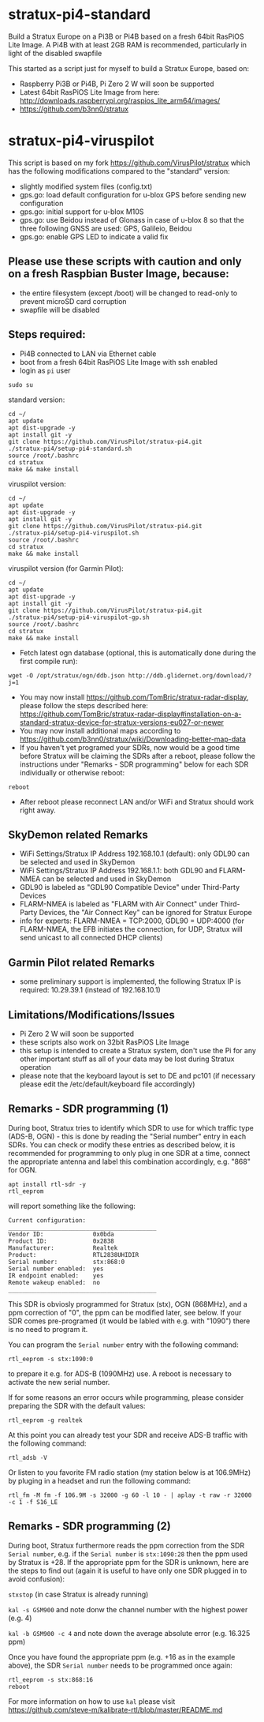 # stratux-pi4-standard
Build a Stratux Europe on a Pi3B or Pi4B based on a fresh 64bit RasPiOS Lite Image. A Pi4B with at least 2GB RAM is recommended, particularly in light of the disabled swapfile

This started as a script just for myself to build a Stratux Europe, based on:
- Raspberry Pi3B or Pi4B, Pi Zero 2 W will soon be supported
- Latest 64bit RasPiOS Lite Image from here: http://downloads.raspberrypi.org/raspios_lite_arm64/images/
- https://github.com/b3nn0/stratux

# stratux-pi4-viruspilot
This script is based on my fork https://github.com/VirusPilot/stratux which has the following modifications compared to the "standard" version:
- slightly modified system files (config.txt)
- gps.go: load default configuration for u-blox GPS before sending new configuration
- gps.go: initial support for u-blox M10S
- gps.go: use Beidou instead of Glonass in case of u-blox 8 so that the three following GNSS are used: GPS, Galileio, Beidou
- gps.go: enable GPS LED to indicate a valid fix

## Please use these scripts with caution and only on a fresh Raspbian Buster Image, because:
- the entire filesystem (except /boot) will be changed to read-only to prevent microSD card corruption
- swapfile will be disabled

## Steps required:
- Pi4B connected to LAN via Ethernet cable
- boot from a fresh 64bit RasPiOS Lite Image with ssh enabled
- login as `pi` user
```
sudo su
```
standard version:
```
cd ~/
apt update
apt dist-upgrade -y
apt install git -y
git clone https://github.com/VirusPilot/stratux-pi4.git
./stratux-pi4/setup-pi4-standard.sh
source /root/.bashrc
cd stratux
make && make install
```
viruspilot version:
```
cd ~/
apt update
apt dist-upgrade -y
apt install git -y
git clone https://github.com/VirusPilot/stratux-pi4.git
./stratux-pi4/setup-pi4-viruspilot.sh
source /root/.bashrc
cd stratux
make && make install
```
viruspilot version (for Garmin Pilot):
```
cd ~/
apt update
apt dist-upgrade -y
apt install git -y
git clone https://github.com/VirusPilot/stratux-pi4.git
./stratux-pi4/setup-pi4-viruspilot-gp.sh
source /root/.bashrc
cd stratux
make && make install
```
- Fetch latest ogn database (optional, this is automatically done during the first compile run):
```
wget -O /opt/stratux/ogn/ddb.json http://ddb.glidernet.org/download/?j=1
```
- You may now install https://github.com/TomBric/stratux-radar-display, please follow the steps described here: https://github.com/TomBric/stratux-radar-display#installation-on-a-standard-stratux-device-for-stratux-versions-eu027-or-newer
- You may now install additional maps according to https://github.com/b3nn0/stratux/wiki/Downloading-better-map-data
- If you haven't yet programed your SDRs, now would be a good time before Stratux will be claiming the SDRs after a reboot, please  follow the instructions under "Remarks - SDR programming" below for each SDR individually or otherwise reboot:
```
reboot
```
- After reboot please reconnect LAN and/or WiFi and Stratux should work right away.

## SkyDemon related Remarks
- WiFi Settings/Stratux IP Address 192.168.10.1 (default): only GDL90 can be selected and used in SkyDemon
- WiFi Settings/Stratux IP Address 192.168.1.1: both GDL90 and FLARM-NMEA can be selected and used in SkyDemon
- GDL90 is labeled as "GDL90 Compatible Device" under Third-Party Devices
- FLARM-NMEA is labeled as "FLARM with Air Connect" under Third-Party Devices, the "Air Connect Key" can be ignored for Stratux Europe
- info for experts: FLARM-NMEA = TCP:2000, GDL90 = UDP:4000 (for FLARM-NMEA, the EFB initiates the connection, for UDP, Stratux will send unicast to all connected DHCP clients)

## Garmin Pilot related Remarks
- some preliminary support is implemented, the following Stratux IP is required: 10.29.39.1 (instead of 192.168.10.1)

## Limitations/Modifications/Issues
- Pi Zero 2 W will soon be supported
- these scripts also work on 32bit RasPiOS Lite Image
- this setup is intended to create a Stratux system, don't use the Pi for any other important stuff as all of your data may be lost during Stratux operation
- please note that the keyboard layout is set to DE and pc101 (if necessary please edit the /etc/default/keyboard file accordingly)

## Remarks - SDR programming (1)
During boot, Stratux tries to identify which SDR to use for which traffic type (ADS-B, OGN) - this is done by reading the "Serial number" entry in each SDRs. You can check or modify these entries as described below, it is recommended for programming to only plug in one SDR at a time, connect the appropriate antenna and label this combination accordingly, e.g. "868" for OGN.
```
apt install rtl-sdr -y
rtl_eeprom
```
will report something like the following:
```
Current configuration:
__________________________________________
Vendor ID:              0x0bda
Product ID:             0x2838
Manufacturer:           Realtek
Product:                RTL2838UHIDIR
Serial number:          stx:868:0
Serial number enabled:  yes
IR endpoint enabled:    yes
Remote wakeup enabled:  no
__________________________________________
```
This SDR is obviosly programmed for Stratux (stx), OGN (868MHz), and a ppm correction of "0", the ppm can be modified later, see below. If your SDR comes pre-programed (it would be labled with e.g. with "1090") there is no need to program it.

You can program the `Serial number` entry with the following command:
```
rtl_eeprom -s stx:1090:0
```
to prepare it e.g. for ADS-B (1090MHz) use. A reboot is necessary to activate the new serial number.

If for some reasons an error occurs while programming, please consider preparing the SDR with the default values:
```
rtl_eeprom -g realtek
```
At this point you can already test your SDR and receive ADS-B traffic with the following command:
```
rtl_adsb -V
```
Or listen to you favorite FM radio station (my station below is at 106.9MHz) by pluging in a headset and run the following command:
```
rtl_fm -M fm -f 106.9M -s 32000 -g 60 -l 10 - | aplay -t raw -r 32000 -c 1 -f S16_LE
```
## Remarks - SDR programming (2)
During boot, Stratux furthermore reads the ppm correction from the SDR `Serial number`, e.g. if the `Serial number` is `stx:1090:28` then the ppm used by Stratux is +28. If the appropriate ppm for the SDR is unknown, here are the steps to find out (again it is useful to have only one SDR plugged in to avoid confusion):

`stxstop` (in case Stratux is already running)

`kal -s GSM900` and note donw the channel number with the highest power (e.g. 4)

`kal -b GSM900 -c 4` and note down the average absolute error (e.g. 16.325 ppm)

Once you have found the appropriate ppm (e.g. +16 as in the example above), the SDR `Serial number` needs to be programmed once again:
```
rtl_eeprom -s stx:868:16
reboot
```
For more information on how to use `kal` please visit https://github.com/steve-m/kalibrate-rtl/blob/master/README.md
